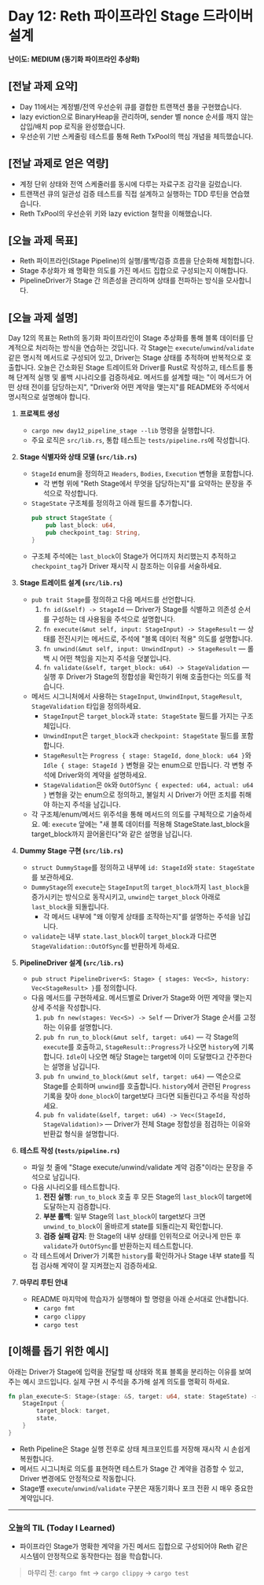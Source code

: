 # Day 12: Reth 파이프라인 Stage 드라이버 설계

**난이도: MEDIUM (동기화 파이프라인 추상화)**

## [전날 과제 요약]
- Day 11에서는 계정별/전역 우선순위 큐를 결합한 트랜잭션 풀을 구현했습니다.
- lazy eviction으로 BinaryHeap을 관리하며, sender 별 nonce 순서를 깨지 않는 삽입/배치 pop 로직을 완성했습니다.
- 우선순위 기반 스케줄링 테스트를 통해 Reth TxPool의 핵심 개념을 체득했습니다.

## [전날 과제로 얻은 역량]
- 계정 단위 상태와 전역 스케줄러를 동시에 다루는 자료구조 감각을 길렀습니다.
- 트랜잭션 큐의 일관성 검증 테스트를 직접 설계하고 실행하는 TDD 루틴을 연습했습니다.
- Reth TxPool의 우선순위 키와 lazy eviction 철학을 이해했습니다.

## [오늘 과제 목표]
- Reth 파이프라인(Stage Pipeline)의 실행/롤백/검증 흐름을 단순화해 체험합니다.
- Stage 추상화가 왜 명확한 의도를 가진 메서드 집합으로 구성되는지 이해합니다.
- PipelineDriver가 Stage 간 의존성을 관리하며 상태를 전파하는 방식을 모사합니다.

## [오늘 과제 설명]
Day 12의 목표는 Reth의 동기화 파이프라인이 Stage 추상화를 통해 블록 데이터를 단계적으로 처리하는 방식을 연습하는 것입니다. 각 Stage는 `execute`/`unwind`/`validate` 같은 명시적 메서드로 구성되어 있고, Driver는 Stage 상태를 추적하며 반복적으로 호출합니다. 오늘은 간소화된 Stage 트레이트와 Driver를 Rust로 작성하고, 테스트를 통해 단계적 실행 및 롤백 시나리오를 검증하세요. 메서드를 설계할 때는 "이 메서드가 어떤 상태 전이를 담당하는지", "Driver와 어떤 계약을 맺는지"를 README와 주석에서 명시적으로 설명해야 합니다.

1. **프로젝트 생성**
   - `cargo new day12_pipeline_stage --lib` 명령을 실행합니다.
   - 주요 로직은 `src/lib.rs`, 통합 테스트는 `tests/pipeline.rs`에 작성합니다.

2. **Stage 식별자와 상태 모델 (`src/lib.rs`)**
   - `StageId` enum을 정의하고 `Headers`, `Bodies`, `Execution` 변형을 포함합니다.
     - 각 변형 위에 "Reth Stage에서 무엇을 담당하는지"를 요약하는 문장을 주석으로 작성합니다.
   - `StageState` 구조체를 정의하고 아래 필드를 추가합니다.
     ```rust
     pub struct StageState {
         pub last_block: u64,
         pub checkpoint_tag: String,
     }
     ```
   - 구조체 주석에는 `last_block`이 Stage가 어디까지 처리했는지 추적하고 `checkpoint_tag`가 Driver 재시작 시 참조하는 이유를 서술하세요.

3. **Stage 트레이트 설계 (`src/lib.rs`)**
   - `pub trait Stage`를 정의하고 다음 메서드를 선언합니다.
     1. `fn id(&self) -> StageId` — Driver가 Stage를 식별하고 의존성 순서를 구성하는 데 사용됨을 주석으로 설명합니다.
     2. `fn execute(&mut self, input: StageInput) -> StageResult` — 상태를 전진시키는 메서드로, 주석에 "블록 데이터 적용" 의도를 설명합니다.
     3. `fn unwind(&mut self, input: UnwindInput) -> StageResult` — 롤백 시 어떤 책임을 지는지 주석을 덧붙입니다.
     4. `fn validate(&self, target_block: u64) -> StageValidation` — 실행 후 Driver가 Stage의 정합성을 확인하기 위해 호출한다는 의도를 적습니다.
   - 메서드 시그니처에서 사용하는 `StageInput`, `UnwindInput`, `StageResult`, `StageValidation` 타입을 정의하세요.
     - `StageInput`은 `target_block`과 `state: StageState` 필드를 가지는 구조체입니다.
     - `UnwindInput`은 `target_block`과 `checkpoint: StageState` 필드를 포함합니다.
     - `StageResult`는 `Progress { stage: StageId, done_block: u64 }`와 `Idle { stage: StageId }` 변형을 갖는 enum으로 만듭니다. 각 변형 주석에 Driver와의 계약을 설명하세요.
     - `StageValidation`은 `Ok`와 `OutOfSync { expected: u64, actual: u64 }` 변형을 갖는 enum으로 정의하고, 불일치 시 Driver가 어떤 조치를 취해야 하는지 주석을 남깁니다.
   - 각 구조체/enum/메서드 위주석을 통해 메서드의 의도를 구체적으로 기술하세요. 예: `execute` 앞에는 "새 블록 데이터를 적용해 StageState.last_block을 target_block까지 끌어올린다"와 같은 설명을 남깁니다.

4. **Dummy Stage 구현 (`src/lib.rs`)**
   - `struct DummyStage`를 정의하고 내부에 `id: StageId`와 `state: StageState`를 보관하세요.
   - `DummyStage`의 `execute`는 `StageInput`의 `target_block`까지 `last_block`을 증가시키는 방식으로 동작시키고, `unwind`는 `target_block` 아래로 `last_block`을 되돌립니다.
     - 각 메서드 내부에 "왜 이렇게 상태를 조작하는지"를 설명하는 주석을 남깁니다.
   - `validate`는 내부 `state.last_block`이 `target_block`과 다르면 `StageValidation::OutOfSync`를 반환하게 하세요.

5. **PipelineDriver 설계 (`src/lib.rs`)**
   - `pub struct PipelineDriver<S: Stage> { stages: Vec<S>, history: Vec<StageResult> }`를 정의합니다.
   - 다음 메서드를 구현하세요. 메서드별로 Driver가 Stage와 어떤 계약을 맺는지 상세 주석을 작성합니다.
     1. `pub fn new(stages: Vec<S>) -> Self` — Driver가 Stage 순서를 고정하는 이유를 설명합니다.
     2. `pub fn run_to_block(&mut self, target: u64)` — 각 Stage의 `execute`를 호출하고, `StageResult::Progress`가 나오면 `history`에 기록합니다. `Idle`이 나오면 해당 Stage는 target에 이미 도달했다고 간주한다는 설명을 남깁니다.
     3. `pub fn unwind_to_block(&mut self, target: u64)` — 역순으로 Stage를 순회하며 `unwind`를 호출합니다. `history`에서 관련된 `Progress` 기록을 찾아 `done_block`이 target보다 크다면 되돌린다고 주석을 작성하세요.
     4. `pub fn validate(&self, target: u64) -> Vec<(StageId, StageValidation)>` — Driver가 전체 Stage 정합성을 점검하는 이유와 반환값 형식을 설명합니다.

6. **테스트 작성 (`tests/pipeline.rs`)**
   - 파일 첫 줄에 "Stage execute/unwind/validate 계약 검증"이라는 문장을 주석으로 남깁니다.
   - 다음 시나리오를 테스트합니다.
     1. **전진 실행**: `run_to_block` 호출 후 모든 Stage의 `last_block`이 target에 도달하는지 검증합니다.
     2. **부분 롤백**: 일부 Stage의 `last_block`이 target보다 크면 `unwind_to_block`이 올바르게 state를 되돌리는지 확인합니다.
     3. **검증 실패 감지**: 한 Stage의 내부 상태를 인위적으로 어긋나게 만든 후 `validate`가 `OutOfSync`를 반환하는지 테스트합니다.
   - 각 테스트에서 Driver가 기록한 `history`를 확인하거나 Stage 내부 state를 직접 검사해 계약이 잘 지켜졌는지 검증하세요.

7. **마무리 루틴 안내**
   - README 마지막에 학습자가 실행해야 할 명령을 아래 순서대로 안내합니다.
     - `cargo fmt`
     - `cargo clippy`
     - `cargo test`

## [이해를 돕기 위한 예시]
아래는 Driver가 Stage에 입력을 전달할 때 상태와 목표 블록을 분리하는 이유를 보여주는 예시 코드입니다. 실제 구현 시 주석을 추가해 설계 의도를 명확히 하세요.

```rust
fn plan_execute<S: Stage>(stage: &S, target: u64, state: StageState) -> StageInput {
    StageInput {
        target_block: target,
        state,
    }
}
```

- Reth Pipeline은 Stage 실행 전후로 상태 체크포인트를 저장해 재시작 시 손쉽게 복원합니다.
- 메서드 시그니처로 의도를 표현하면 테스트가 Stage 간 계약을 검증할 수 있고, Driver 변경에도 안정적으로 작동합니다.
- Stage별 `execute`/`unwind`/`validate` 구분은 재동기화나 포크 전환 시 매우 중요한 계약입니다.

---

### 오늘의 TIL (Today I Learned)
- 파이프라인 Stage가 명확한 계약을 가진 메서드 집합으로 구성되어야 Reth 같은 시스템이 안정적으로 동작한다는 점을 학습합니다.

> 마무리 전: `cargo fmt` → `cargo clippy` → `cargo test`
